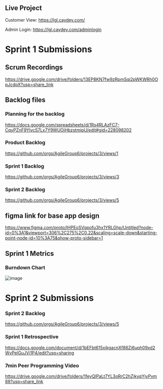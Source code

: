 ## Live Project
Customer View:
https://lgl.caydey.com/

Admin Login:
https://lgl.caydey.com/adminlogin


# Sprint 1 Submissions
## Scrum Recordings
https://drive.google.com/drive/folders/13EP8KN7fw9zRpmSqi2pWKWRh0OpJcdpX?usp=share_link

## Backlog files
### Planning for the backlog
https://docs.google.com/spreadsheets/d/1Rs4RLAzFC7-CqyPZnF9YlvcS7Lx7Y9WUOiHbzstmipU/edit#gid=228098202

### Product Backlog
https://github.com/orgs/AgileGroup6/projects/3/views/1

### Sprint 1 Backlog
https://github.com/orgs/AgileGroup6/projects/3/views/3

### Sprint 2 Backlog
https://github.com/orgs/AgileGroup6/projects/3/views/5

## figma link for base app design 
https://www.figma.com/proto/IHPEoSVqpofu3hx1YRLGhp/Untitled?node-id=0%3A1&viewport=306%2C275%2C0.22&scaling=scale-down&starting-point-node-id=10%3A75&show-proto-sidebar=1

## Sprint 1 Metrics
### Burndown Chart
![image](https://user-images.githubusercontent.com/71976336/215483274-d84f8a7c-cb1a-484f-a96b-4e2b40c880d6.png)


# Sprint 2 Submissions

### Sprint 2 Backlog
https://github.com/orgs/AgileGroup6/projects/3/views/5

### Sprint 1 Retrospective
https://docs.google.com/document/d/1bEFbt615xikgacnXf86Zi6uph09xd2WvPelGuJVi1P4/edit?usp=sharing

### 7min Peer Programming Video
https://drive.google.com/drive/folders/1feyQlPaLt7YL3oRrC2hZjkyqYjyPvm88?usp=share_link
